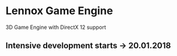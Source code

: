 # Lennox Game Engine
3D Game Engine with DirectX 12 support
## Intensive development starts -> 20.01.2018
